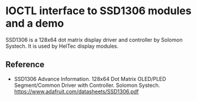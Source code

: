 # IOCTL interface to SSD1306 modules and a demo

SSD1306 is a 128x64 dot matrix display driver and controller by Solomon
Systech. It is used by HelTec display modules.

## Reference

- SSD1306 Advance Information. 128x64 Dot Matrix OLED/PLED Segment/Common
  Driver with Controller. Solomon Systech.
  <https://www.adafruit.com/datasheets/SSD1306.pdf>
